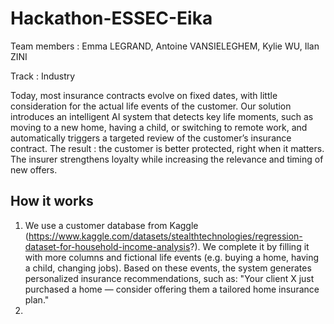 # Hackathon-ESSEC-Eika

Team members : Emma LEGRAND, Antoine VANSIELEGHEM, Kylie WU, Ilan ZINI

Track : Industry

Today, most insurance contracts evolve on fixed dates, with little consideration for the actual life events of the customer.
Our solution introduces an intelligent AI system that detects key life moments, such as moving to a new home, having a child, or switching to remote work, and automatically triggers a targeted review of the customer’s insurance contract.
The result : the customer is better protected, right when it matters.
The insurer strengthens loyalty while increasing the relevance and timing of new offers.

## How it works
1. We use a customer database from Kaggle (https://www.kaggle.com/datasets/stealthtechnologies/regression-dataset-for-household-income-analysis?). We complete it by filling it with more columns and fictional life events (e.g. buying a home, having a child, changing jobs). Based on these events, the system generates personalized insurance recommendations, such as:
"Your client X just purchased a home — consider offering them a tailored home insurance plan."
2. 

